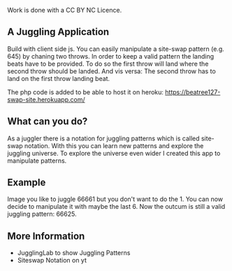 Work is done with a CC BY NC Licence.

## A Juggling Application
Build with client side js. 
You can easily manipulate a site-swap pattern (e.g. 645) by chaning
two throws. In order to keep a valid pattern
the landing beats have to be provided. To do so the first throw will land where the second throw should be landed. And vis versa: The second throw has to land on the first throw landing beat.

The php code is added to be able to host it on heroku:
https://beatree127-swap-site.herokuapp.com/

## What can you do?
As a juggler there is a notation for juggling patterns which is called site-swap notation.
With this you can learn new patterns and explore the juggling universe.
To explore the universe even wider I created this app to manipulate
patterns.

## Example
Image you like to juggle 66661 but you don't want to do the 1.
You can now decide to manipulate it with maybe the last 6.
Now the outcum is still a valid juggling pattern: 66625.

## More Information
* JugglingLab to show Juggling Patterns
* Siteswap Notation on yt
